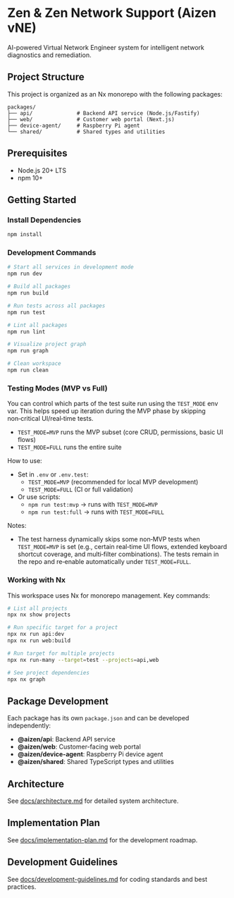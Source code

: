 # Zen & Zen Network Support (Aizen vNE)

AI-powered Virtual Network Engineer system for intelligent network diagnostics and remediation.

## Project Structure

This project is organized as an Nx monorepo with the following packages:

```
packages/
├── api/              # Backend API service (Node.js/Fastify)
├── web/              # Customer web portal (Next.js)
├── device-agent/     # Raspberry Pi agent
└── shared/           # Shared types and utilities
```

## Prerequisites

- Node.js 20+ LTS
- npm 10+

## Getting Started

### Install Dependencies

```bash
npm install
```

### Development Commands

```bash
# Start all services in development mode
npm run dev

# Build all packages
npm run build

# Run tests across all packages
npm run test

# Lint all packages
npm run lint

# Visualize project graph
npm run graph

# Clean workspace
npm run clean
```

### Testing Modes (MVP vs Full)

You can control which parts of the test suite run using the `TEST_MODE` env var. This helps speed up iteration during the MVP phase by skipping non‑critical UI/real‑time tests.

- `TEST_MODE=MVP` runs the MVP subset (core CRUD, permissions, basic UI flows)
- `TEST_MODE=FULL` runs the entire suite

How to use:

- Set in `.env` or `.env.test`:
  - `TEST_MODE=MVP` (recommended for local MVP development)
  - `TEST_MODE=FULL` (CI or full validation)
- Or use scripts:
  - `npm run test:mvp` → runs with `TEST_MODE=MVP`
  - `npm run test:full` → runs with `TEST_MODE=FULL`

Notes:

- The test harness dynamically skips some non‑MVP tests when `TEST_MODE=MVP` is set (e.g., certain real‑time UI flows, extended keyboard shortcut coverage, and multi‑filter combinations). The tests remain in the repo and re‑enable automatically under `TEST_MODE=FULL`.

### Working with Nx

This workspace uses Nx for monorepo management. Key commands:

```bash
# List all projects
npx nx show projects

# Run specific target for a project
npx nx run api:dev
npx nx run web:build

# Run target for multiple projects
npx nx run-many --target=test --projects=api,web

# See project dependencies
npx nx graph
```

## Package Development

Each package has its own `package.json` and can be developed independently:

- **@aizen/api**: Backend API service
- **@aizen/web**: Customer-facing web portal
- **@aizen/device-agent**: Raspberry Pi device agent
- **@aizen/shared**: Shared TypeScript types and utilities

## Architecture

See [docs/architecture.md](docs/architecture.md) for detailed system architecture.

## Implementation Plan

See [docs/implementation-plan.md](docs/implementation-plan.md) for the development roadmap.

## Development Guidelines

See [docs/development-guidelines.md](docs/development-guidelines.md) for coding standards and best practices.
